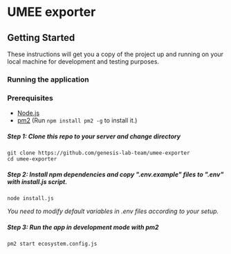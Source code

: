 # UMEE exporter

## Getting Started
These instructions will get you a copy of the project up and running on your local machine for development and testing purposes.

### Running the application

### Prerequisites
- [Node.js](https://nodejs.org)
- [pm2](https://pm2.keymetrics.io/) (Run `npm install pm2 -g` to install it.)

##### Step 1: Clone this repo to your server and change directory
```shell
git clone https://github.com/genesis-lab-team/umee-exporter
cd umee-exporter
```

##### Step 2: Install npm dependencies and copy ".env.example" files to ".env" with install.js script.
```shell
node install.js
```
*You need to modify default variables in .env files according to your setup.*

##### Step 3: Run the app in development mode with pm2
```shell
pm2 start ecosystem.config.js
```

